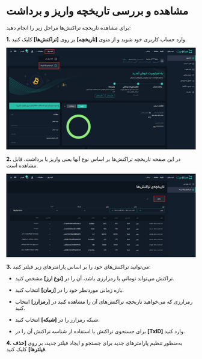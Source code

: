 # مشاهده و بررسی تاریخچه واریز و برداشت  
برای مشاهده تاریخچه تراکنش‌ها مراحل زیر را انجام دهید:

**1.** وارد حساب کاربری خود شوید و از منوی **[تاریخچه]** بر روی **[تراکنش‌ها]** کلیک کنید.

![تاریخچه تراکنش‌ها](./Images/transaction-history-menu.jpg)

**2.** در این صفحه تاریخچه تراکنش‌ها بر اساس نوع آنها یعنی واریز یا برداشت، قابل مشاهده است.

![تاریخچه تراکنش‌های رمزارزی](./Images/view-crypto-transaction-history.jpg)

**3.**  می‌توانید تراکنش‌های خود را بر اساس پارامترهای زیر فیلتر کنید:

- تراکنش می‌تواند تومانی یا رمزارزی باشد، آن را در **[نوع ارز]** مشخص کنید.

- بازه زمانی موردنظر خود را در **[زمان]** انتخاب کنید.

- رمزارزی که می‌خواهید تاریخچه تراکنش‌های آن را مشاهده کنید در **[رمزارز]** انتخاب کنید.

- شبکه رمزارز را در **[شبکه]** انتخاب کنید.

- برای جستجوی تراکنش با استفاده از شناسه تراکنش   آن را در **[TxID]** وارد کنید.
    
**4.** به‌منظور تنظیم پارامترهای جدید برای جستجو 
 و ایجاد فیلتر جدید، بر روی **[حذف فیلترها]** کلیک کنید.
 
